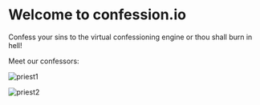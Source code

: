 # Welcome to confession.io

Confess your sins to the virtual confessioning engine or thou shall burn in
hell!

Meet our confessors:

![priest1](http://www.big-deguisement.com/media/catalog/product/cache/1/image/9df78eab33525d08d6e5fb8d27136e95/6/6/667-1.jpg)

![priest2](http://upload.wikimedia.org/wikipedia/commons/thumb/0/0e/Heinrich_Lossow_-_Die_Vers%C3%BCndigung.jpg/404px-Heinrich_Lossow_-_Die_Vers%C3%BCndigung.jpg)

